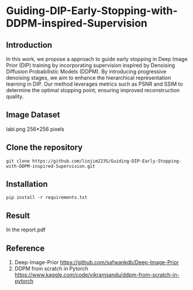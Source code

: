 # Guiding-DIP-Early-Stopping-with-DDPM-inspired-Supervision
## Introduction
In this work, we propose a approach to guide early stopping in Deep Image Prior (DIP) training by incorporating supervision inspired by Denoising Diffusion Probabilistic Models (DDPM). By introducing progressive denoising stages, we aim to enhance the hierarchical representation learning in DIP. Our method leverages metrics such as PSNR and SSIM to determine the optimal stopping point, ensuring improved reconstruction quality.
## Image Dataset
labi.png 256*256 pixels

## Clone the repository
    git clone https://github.com/linjim2235/Guiding-DIP-Early-Stopping-with-DDPM-inspired-Supervision.git
## Installation
    pip install -r requirements.txt
## Result
In the report.pdf
## Reference
1. Deep-Image-Prior https://github.com/safwankdb/Deep-Image-Prior
2. DDPM from scratch in Pytorch https://www.kaggle.com/code/vikramsandu/ddpm-from-scratch-in-pytorch
